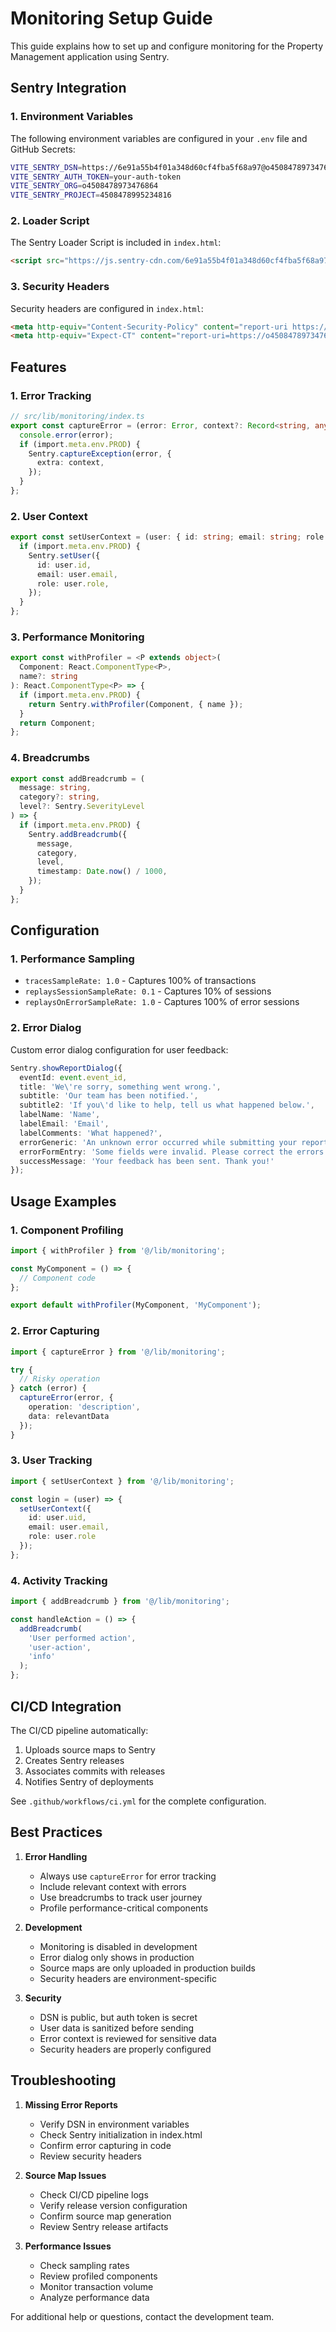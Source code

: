# Monitoring Setup Guide

This guide explains how to set up and configure monitoring for the Property Management application using Sentry.

## Sentry Integration

### 1. Environment Variables

The following environment variables are configured in your `.env` file and GitHub Secrets:

```bash
VITE_SENTRY_DSN=https://6e91a55b4f01a348d60cf4fba5f68a97@o4508478973476864.ingest.us.sentry.io/4508478995234816
VITE_SENTRY_AUTH_TOKEN=your-auth-token
VITE_SENTRY_ORG=o4508478973476864
VITE_SENTRY_PROJECT=4508478995234816
```

### 2. Loader Script

The Sentry Loader Script is included in `index.html`:

```html
<script src="https://js.sentry-cdn.com/6e91a55b4f01a348d60cf4fba5f68a97.min.js" crossorigin="anonymous"></script>
```

### 3. Security Headers

Security headers are configured in `index.html`:

```html
<meta http-equiv="Content-Security-Policy" content="report-uri https://o4508478973476864.ingest.us.sentry.io/api/4508478995234816/security/?sentry_key=6e91a55b4f01a348d60cf4fba5f68a97&sentry_environment=production&sentry_release=%VITE_RELEASE_VERSION%" />
<meta http-equiv="Expect-CT" content="report-uri=https://o4508478973476864.ingest.us.sentry.io/api/4508478995234816/security/?sentry_key=6e91a55b4f01a348d60cf4fba5f68a97" />
```

## Features

### 1. Error Tracking

```typescript
// src/lib/monitoring/index.ts
export const captureError = (error: Error, context?: Record<string, any>) => {
  console.error(error);
  if (import.meta.env.PROD) {
    Sentry.captureException(error, {
      extra: context,
    });
  }
};
```

### 2. User Context

```typescript
export const setUserContext = (user: { id: string; email: string; role: string }) => {
  if (import.meta.env.PROD) {
    Sentry.setUser({
      id: user.id,
      email: user.email,
      role: user.role,
    });
  }
};
```

### 3. Performance Monitoring

```typescript
export const withProfiler = <P extends object>(
  Component: React.ComponentType<P>,
  name?: string
): React.ComponentType<P> => {
  if (import.meta.env.PROD) {
    return Sentry.withProfiler(Component, { name });
  }
  return Component;
};
```

### 4. Breadcrumbs

```typescript
export const addBreadcrumb = (
  message: string,
  category?: string,
  level?: Sentry.SeverityLevel
) => {
  if (import.meta.env.PROD) {
    Sentry.addBreadcrumb({
      message,
      category,
      level,
      timestamp: Date.now() / 1000,
    });
  }
};
```

## Configuration

### 1. Performance Sampling

- `tracesSampleRate: 1.0` - Captures 100% of transactions
- `replaysSessionSampleRate: 0.1` - Captures 10% of sessions
- `replaysOnErrorSampleRate: 1.0` - Captures 100% of error sessions

### 2. Error Dialog

Custom error dialog configuration for user feedback:

```typescript
Sentry.showReportDialog({ 
  eventId: event.event_id,
  title: 'We\'re sorry, something went wrong.',
  subtitle: 'Our team has been notified.',
  subtitle2: 'If you\'d like to help, tell us what happened below.',
  labelName: 'Name',
  labelEmail: 'Email',
  labelComments: 'What happened?',
  errorGeneric: 'An unknown error occurred while submitting your report. Please try again.',
  errorFormEntry: 'Some fields were invalid. Please correct the errors and try again.',
  successMessage: 'Your feedback has been sent. Thank you!'
});
```

## Usage Examples

### 1. Component Profiling

```typescript
import { withProfiler } from '@/lib/monitoring';

const MyComponent = () => {
  // Component code
};

export default withProfiler(MyComponent, 'MyComponent');
```

### 2. Error Capturing

```typescript
import { captureError } from '@/lib/monitoring';

try {
  // Risky operation
} catch (error) {
  captureError(error, { 
    operation: 'description',
    data: relevantData 
  });
}
```

### 3. User Tracking

```typescript
import { setUserContext } from '@/lib/monitoring';

const login = (user) => {
  setUserContext({
    id: user.uid,
    email: user.email,
    role: user.role
  });
};
```

### 4. Activity Tracking

```typescript
import { addBreadcrumb } from '@/lib/monitoring';

const handleAction = () => {
  addBreadcrumb(
    'User performed action',
    'user-action',
    'info'
  );
};
```

## CI/CD Integration

The CI/CD pipeline automatically:

1. Uploads source maps to Sentry
2. Creates Sentry releases
3. Associates commits with releases
4. Notifies Sentry of deployments

See `.github/workflows/ci.yml` for the complete configuration.

## Best Practices

1. **Error Handling**
   - Always use `captureError` for error tracking
   - Include relevant context with errors
   - Use breadcrumbs to track user journey
   - Profile performance-critical components

2. **Development**
   - Monitoring is disabled in development
   - Error dialog only shows in production
   - Source maps are only uploaded in production builds
   - Security headers are environment-specific

3. **Security**
   - DSN is public, but auth token is secret
   - User data is sanitized before sending
   - Error context is reviewed for sensitive data
   - Security headers are properly configured

## Troubleshooting

1. **Missing Error Reports**
   - Verify DSN in environment variables
   - Check Sentry initialization in index.html
   - Confirm error capturing in code
   - Review security headers

2. **Source Map Issues**
   - Check CI/CD pipeline logs
   - Verify release version configuration
   - Confirm source map generation
   - Review Sentry release artifacts

3. **Performance Issues**
   - Check sampling rates
   - Review profiled components
   - Monitor transaction volume
   - Analyze performance data

For additional help or questions, contact the development team.
